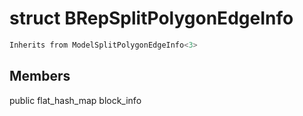 # struct BRepSplitPolygonEdgeInfo


```cpp
Inherits from ModelSplitPolygonEdgeInfo<3>
```



## Members

public flat_hash_map block_info



